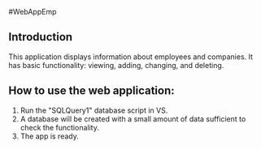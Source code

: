 #WebAppEmp

## Introduction
This application displays information about employees and companies. It has basic functionality: viewing, adding, changing, and deleting.

## How to use the web application:
<ol>
<li> Run the "SQLQuery1" database script in VS.</li>
<li> A database will be created with a small amount of data sufficient to check the functionality.</li>
<li> The app is ready.</li>
</ol>
